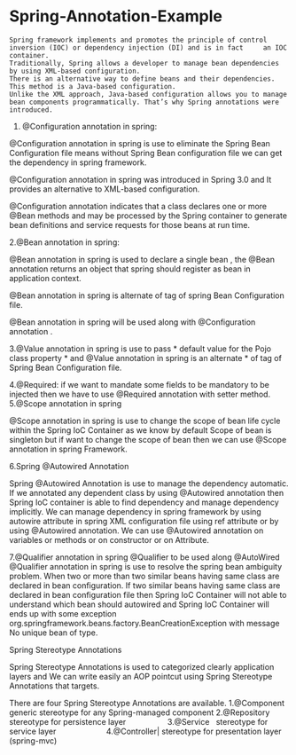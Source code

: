 # Spring-Annotation-Example

    Spring framework implements and promotes the principle of control inversion (IOC) or dependency injection (DI) and is in fact     an IOC container.
    Traditionally, Spring allows a developer to manage bean dependencies by using XML-based configuration.
    There is an alternative way to define beans and their dependencies. This method is a Java-based configuration.
    Unlike the XML approach, Java-based configuration allows you to manage bean components programmatically. That’s why Spring annotations were introduced.
    
    
  1.  @Configuration annotation in spring:

@Configuration annotation in spring is use to eliminate the Spring Bean Configuration file means without Spring Bean 
configuration file we can get the dependency in spring framework.

@Configuration annotation in spring was introduced in Spring 3.0 and It provides an alternative to XML-based configuration.

@Configuration annotation indicates that a class declares one or more @Bean methods and may be 
processed by the Spring container to generate bean definitions and service requests for those beans at run time.


2.@Bean annotation in spring:

@Bean annotation in spring is used to declare a single bean , the @Bean annotation returns an
 object that spring should register as bean in application context.

@Bean annotation in spring is alternate of <bean id=”beanid” class=”class_name”> 
tag of spring Bean Configuration file.

@Bean annotation in spring will be used along with @Configuration annotation .

3.@Value annotation in spring is use to pass 
	 * default value  for the Pojo class property 
	 * and @Value annotation in spring is an alternate 
	 * of <propety> tag of Spring Bean Configuration file. 
  
  4.@Required:
  if we want to mandate some fields to be mandatory to be injected then we have to use @Required annotation with setter method.
  5.@Scope annotation in spring

@Scope annotation in spring is use to change the scope of bean life cycle  within the Spring IoC Container as we know  by default Scope of bean is singleton but if want to change the scope of bean then we can use @Scope annotation in spring Framework.

6.Spring @Autowired Annotation

Spring @Autowired Annotation is use to manage the dependency automatic. If we annotated any dependent class by using @Autowired annotation then Spring IoC container is able to find dependency and manage dependency implicitly.
We can manage dependency in spring framework by using autowire attribute in spring XML configuration file using ref attribute or by using @Autowired annotation.
We can use @Autowired annotation on variables  or methods or on constructor or on Attribute.

7.@Qualifier annotation in spring
@Qualifier to be used along @AutoWired
@Qualifier annotation in spring is use to resolve the spring bean ambiguity problem. When two or more than two similar beans having same class are declared in bean configuration.
If  two similar beans having same class are declared in bean configuration file then Spring IoC Container will not able to understand which bean should autowired and Spring IoC Container will ends up with some exception  org.springframework.beans.factory.BeanCreationException with message No unique bean of type.

Spring Stereotype Annotations

Spring Stereotype Annotations is used to categorized clearly application layers and We can write easily an AOP pointcut using Spring Stereotype Annotations that targets.

There are four Spring Stereotype Annotations are available.
1.@Component generic stereotype for any Spring-managed component
 2.@Repository stereotype for persistence layer                  
3.@Service   stereotype for service layer                      
 4.@Controller| stereotype for presentation layer (spring-mvc) 
    
